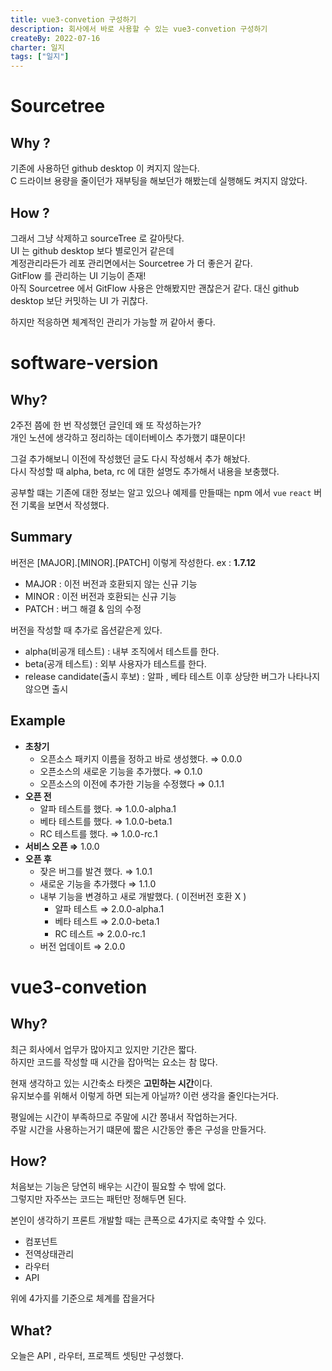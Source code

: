 ```yaml
---
title: vue3-convetion 구성하기
description: 회사에서 바로 사용할 수 있는 vue3-convetion 구성하기
createBy: 2022-07-16
charter: 일지
tags: ["일지"]
---
```


# Sourcetree

## Why ?

기존에 사용하던 github desktop 이 켜지지 않는다.  
C 드라이브 용량을 줄이던가 재부팅을 해보던가 해봤는데 실행해도 켜지지 않았다.

## How ?

그래서 그냥 삭제하고 sourceTree 로 갈아탓다.  
UI 는 github desktop 보다 별로인거 같은데  
계정관리라든가 레포 관리면에서는 Sourcetree 가 더 좋은거 같다.  
GitFlow 를 관리하는 UI 기능이 존재!  
아직 Sourcetree 에서 GitFlow 사용은 안해봤지만 괜찮은거 같다.
대신 github desktop 보단 커밋하는 UI 가 귀찮다.

하지만 적응하면 체계적인 관리가 가능할 꺼 같아서 좋다.

# software-version

## Why?

2주전 쯤에 한 번 작성했던 글인데 왜 또 작성하는가?  
개인 노션에 생각하고 정리하는 데이터베이스 추가했기 떄문이다!

그걸 추가해보니 이전에 작성했던 글도 다시 작성해서 추가 해놨다.  
다시 작성할 때 alpha, beta, rc 에 대한 설명도 추가해서 내용을 보충했다.

공부할 떄는 기존에 대한 정보는 알고 있으나 예제를 만들때는 npm 에서 `vue` `react` 버전 기록을 보면서 작성했다.

## Summary

버전은 [MAJOR].[MINOR].[PATCH] 이렇게 작성한다. ex : **1.7.12**

-   MAJOR : 이전 버전과 호환되지 않는 신규 기능
-   MINOR : 이전 버전과 호환되는 신규 기능
-   PATCH : 버그 해결 & 임의 수정

버전을 작성할 때 추가로 옵션같은게 있다.

-   alpha(비공개 테스트) : 내부 조직에서 테스트를 한다.
-   beta(공개 테스트) : 외부 사용자가 테스트를 한다.
-   release candidate(출시 후보) : 알파 , 베타 테스트 이후 상당한 버그가 나타나지 않으면 출시

## Example

-   **초창기**
    -   오픈소스 패키지 이름을 정하고 바로 생성했다. ⇒ 0.0.0
    -   오픈소스의 새로운 기능을 추가했다. ⇒ 0.1.0
    -   오픈소스의 이전에 추가한 기능을 수정했다 ⇒ 0.1.1
-   **오픈 전**
    -   알파 테스트를 했다. ⇒ 1.0.0-alpha.1
    -   베타 테스트를 했다. ⇒ 1.0.0-beta.1
    -   RC 테스트를 했다. ⇒ 1.0.0-rc.1
-   **서비스 오픈 ⇒** 1.0.0
-   **오픈 후**
    -   잦은 버그를 발견 했다. ⇒ 1.0.1
    -   새로운 기능을 추가했다 ⇒ 1.1.0
    -   내부 기능을 변경하고 새로 개발했다. ( 이전버전 호환 X )
        -   알파 테스트 ⇒ 2.0.0-alpha.1
        -   베타 테스트 ⇒ 2.0.0-beta.1
        -   RC 테스트 ⇒ 2.0.0-rc.1
    -   버전 업데이트 ⇒ 2.0.0

# vue3-convetion

## Why?

최근 회사에서 업무가 많아지고 있지만 기간은 짧다.  
하지만 코드를 작성할 때 시간을 잡아먹는 요소는 참 많다.

현재 생각하고 있는 시간축소 타켓은 **고민하는 시간**이다.  
유지보수를 위해서 이렇게 하면 되는게 아닐까? 이런 생각을 줄인다는거다.

평일에는 시간이 부족하므로 주말에 시간 쫑내서 작업하는거다.  
주말 시간을 사용하는거기 떄문에 짧은 시간동안 좋은 구성을 만들거다.

## How?

처음보는 기능은 당연히 배우는 시간이 필요할 수 밖에 없다.  
그렇지만 자주쓰는 코드는 패턴만 정해두면 된다.

본인이 생각하기 프론트 개발할 때는 큰폭으로 4가지로 축약할 수 있다.

-   컴포넌트
-   전역상태관리
-   라우터
-   API

위에 4가지를 기준으로 체계를 잡을거다

## What?

오늘은 API , 라우터, 프로젝트 셋팅만 구성했다.
